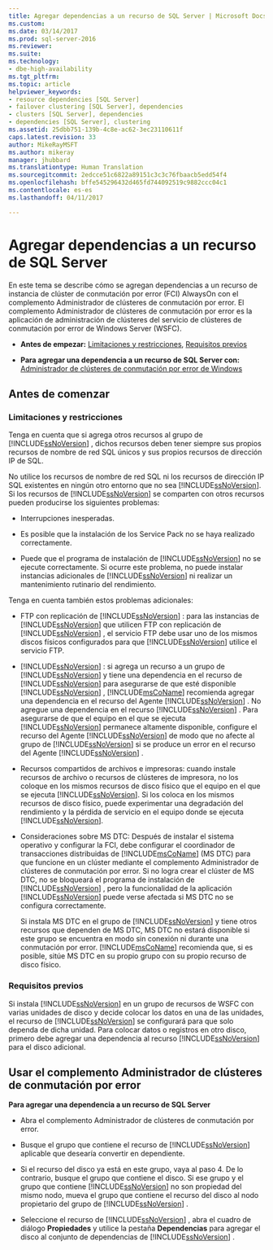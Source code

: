 ```yaml
---
title: Agregar dependencias a un recurso de SQL Server | Microsoft Docs
ms.custom: 
ms.date: 03/14/2017
ms.prod: sql-server-2016
ms.reviewer: 
ms.suite: 
ms.technology:
- dbe-high-availability
ms.tgt_pltfrm: 
ms.topic: article
helpviewer_keywords:
- resource dependencies [SQL Server]
- failover clustering [SQL Server], dependencies
- clusters [SQL Server], dependencies
- dependencies [SQL Server], clustering
ms.assetid: 25dbb751-139b-4c8e-ac62-3ec23110611f
caps.latest.revision: 33
author: MikeRayMSFT
ms.author: mikeray
manager: jhubbard
ms.translationtype: Human Translation
ms.sourcegitcommit: 2edcce51c6822a89151c3c3c76fbaacb5edd54f4
ms.openlocfilehash: bffe545296432d465fd744092519c9882ccc04c1
ms.contentlocale: es-es
ms.lasthandoff: 04/11/2017

---
```

# <a name="add-dependencies-to-a-sql-server-resource"></a>Agregar dependencias a un recurso de SQL Server
  En este tema se describe cómo se agregan dependencias a un recurso de instancia de clúster de conmutación por error (FCI) AlwaysOn con el complemento Administrador de clústeres de conmutación por error. El complemento Administrador de clústeres de conmutación por error es la aplicación de administración de clústeres del servicio de clústeres de conmutación por error de Windows Server (WSFC).  
  
-   **Antes de empezar:**  [Limitaciones y restricciones](#Restrictions), [Requisitos previos](#Prerequisites)  
  
-   **Para agregar una dependencia a un recurso de SQL Server con:** [Administrador de clústeres de conmutación por error de Windows](#WinClusManager)  
  
##  <a name="BeforeYouBegin"></a> Antes de comenzar  
  
###  <a name="Restrictions"></a> Limitaciones y restricciones  
 Tenga en cuenta que si agrega otros recursos al grupo de [!INCLUDE[ssNoVersion](../../../includes/ssnoversion-md.md)] , dichos recursos deben tener siempre sus propios recursos de nombre de red SQL únicos y sus propios recursos de dirección IP de SQL.  
  
 No utilice los recursos de nombre de red SQL ni los recursos de dirección IP SQL existentes en ningún otro entorno que no sea [!INCLUDE[ssNoVersion](../../../includes/ssnoversion-md.md)]. Si los recursos de [!INCLUDE[ssNoVersion](../../../includes/ssnoversion-md.md)] se comparten con otros recursos pueden producirse los siguientes problemas:  
  
-   Interrupciones inesperadas.  
  
-   Es posible que la instalación de los Service Pack no se haya realizado correctamente.  
  
-   Puede que el programa de instalación de [!INCLUDE[ssNoVersion](../../../includes/ssnoversion-md.md)] no se ejecute correctamente. Si ocurre este problema, no puede instalar instancias adicionales de [!INCLUDE[ssNoVersion](../../../includes/ssnoversion-md.md)] ni realizar un mantenimiento rutinario del rendimiento.  
  
 Tenga en cuenta también estos problemas adicionales:  
  
-   FTP con replicación de [!INCLUDE[ssNoVersion](../../../includes/ssnoversion-md.md)] : para las instancias de [!INCLUDE[ssNoVersion](../../../includes/ssnoversion-md.md)] que utilicen FTP con replicación de [!INCLUDE[ssNoVersion](../../../includes/ssnoversion-md.md)] , el servicio FTP debe usar uno de los mismos discos físicos configurados para que [!INCLUDE[ssNoVersion](../../../includes/ssnoversion-md.md)] utilice el servicio FTP.  
  
-   [!INCLUDE[ssNoVersion](../../../includes/ssnoversion-md.md)] : si agrega un recurso a un grupo de [!INCLUDE[ssNoVersion](../../../includes/ssnoversion-md.md)] y tiene una dependencia en el recurso de [!INCLUDE[ssNoVersion](../../../includes/ssnoversion-md.md)] para asegurarse de que esté disponible [!INCLUDE[ssNoVersion](../../../includes/ssnoversion-md.md)] , [!INCLUDE[msCoName](../../../includes/msconame-md.md)] recomienda agregar una dependencia en el recurso del Agente [!INCLUDE[ssNoVersion](../../../includes/ssnoversion-md.md)] . No agregue una dependencia en el recurso [!INCLUDE[ssNoVersion](../../../includes/ssnoversion-md.md)] . Para asegurarse de que el equipo en el que se ejecuta [!INCLUDE[ssNoVersion](../../../includes/ssnoversion-md.md)] permanece altamente disponible, configure el recurso del Agente [!INCLUDE[ssNoVersion](../../../includes/ssnoversion-md.md)] de modo que no afecte al grupo de [!INCLUDE[ssNoVersion](../../../includes/ssnoversion-md.md)] si se produce un error en el recurso del Agente [!INCLUDE[ssNoVersion](../../../includes/ssnoversion-md.md)] .  
  
-   Recursos compartidos de archivos e impresoras: cuando instale recursos de archivo o recursos de clústeres de impresora, no los coloque en los mismos recursos de disco físico que el equipo en el que se ejecuta [!INCLUDE[ssNoVersion](../../../includes/ssnoversion-md.md)]. Si los coloca en los mismos recursos de disco físico, puede experimentar una degradación del rendimiento y la pérdida de servicio en el equipo donde se ejecuta [!INCLUDE[ssNoVersion](../../../includes/ssnoversion-md.md)].  
  
-   Consideraciones sobre MS DTC: Después de instalar el sistema operativo y configurar la FCI, debe configurar el coordinador de transacciones distribuidas de [!INCLUDE[msCoName](../../../includes/msconame-md.md)] (MS DTC) para que funcione en un clúster mediante el complemento Administrador de clústeres de conmutación por error. Si no logra crear el clúster de MS DTC, no se bloqueará el programa de instalación de [!INCLUDE[ssNoVersion](../../../includes/ssnoversion-md.md)] , pero la funcionalidad de la aplicación [!INCLUDE[ssNoVersion](../../../includes/ssnoversion-md.md)] puede verse afectada si MS DTC no se configura correctamente.  
  
     Si instala MS DTC en el grupo de [!INCLUDE[ssNoVersion](../../../includes/ssnoversion-md.md)] y tiene otros recursos que dependen de MS DTC, MS DTC no estará disponible si este grupo se encuentra en modo sin conexión ni durante una conmutación por error. [!INCLUDE[msCoName](../../../includes/msconame-md.md)] recomienda que, si es posible, sitúe MS DTC en su propio grupo con su propio recurso de disco físico.  
  
###  <a name="Prerequisites"></a> Requisitos previos  
 Si instala [!INCLUDE[ssNoVersion](../../../includes/ssnoversion-md.md)] en un grupo de recursos de WSFC con varias unidades de disco y decide colocar los datos en una de las unidades, el recurso de [!INCLUDE[ssNoVersion](../../../includes/ssnoversion-md.md)] se configurará para que solo dependa de dicha unidad. Para colocar datos o registros en otro disco, primero debe agregar una dependencia al recurso [!INCLUDE[ssNoVersion](../../../includes/ssnoversion-md.md)] para el disco adicional.  
  
##  <a name="WinClusManager"></a> Usar el complemento Administrador de clústeres de conmutación por error  
 **Para agregar una dependencia a un recurso de SQL Server**  
  
-   Abra el complemento Administrador de clústeres de conmutación por error.  
  
-   Busque el grupo que contiene el recurso de [!INCLUDE[ssNoVersion](../../../includes/ssnoversion-md.md)] aplicable que desearía convertir en dependiente.  
  
-   Si el recurso del disco ya está en este grupo, vaya al paso 4. De lo contrario, busque el grupo que contiene el disco. Si ese grupo y el grupo que contiene [!INCLUDE[ssNoVersion](../../../includes/ssnoversion-md.md)] no son propiedad del mismo nodo, mueva el grupo que contiene el recurso del disco al nodo propietario del grupo de [!INCLUDE[ssNoVersion](../../../includes/ssnoversion-md.md)] .  
  
-   Seleccione el recurso de [!INCLUDE[ssNoVersion](../../../includes/ssnoversion-md.md)] , abra el cuadro de diálogo **Propiedades** y utilice la pestaña **Dependencias** para agregar el disco al conjunto de dependencias de [!INCLUDE[ssNoVersion](../../../includes/ssnoversion-md.md)] .  
  
  
